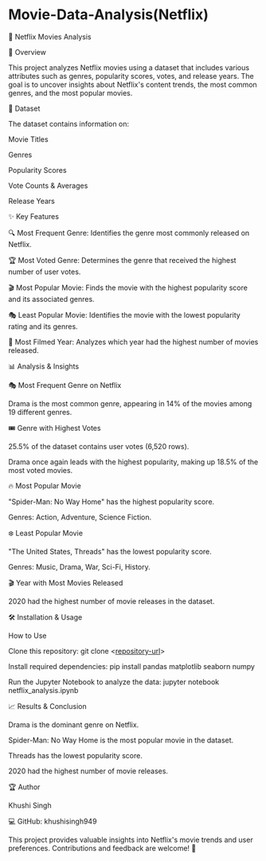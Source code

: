 # Movie-Data-Analysis(Netflix)

📌 Netflix Movies Analysis


📖 Overview

This project analyzes Netflix movies using a dataset that includes various attributes such as genres, popularity scores, votes, and release years. The goal is to uncover insights about Netflix's content trends, the most common genres, and the most popular movies.


📂 Dataset

The dataset contains information on:

Movie Titles

Genres

Popularity Scores

Vote Counts & Averages

Release Years


✨ Key Features

🔍 Most Frequent Genre: Identifies the genre most commonly released on Netflix.

🏆 Most Voted Genre: Determines the genre that received the highest number of user votes.

🎬 Most Popular Movie: Finds the movie with the highest popularity score and its associated genres.

🎭 Least Popular Movie: Identifies the movie with the lowest popularity rating and its genres.

📅 Most Filmed Year: Analyzes which year had the highest number of movies released.


📊 Analysis & Insights

🎭 Most Frequent Genre on Netflix

Drama is the most common genre, appearing in 14% of the movies among 19 different genres.

🎟️ Genre with Highest Votes

25.5% of the dataset contains user votes (6,520 rows).

Drama once again leads with the highest popularity, making up 18.5% of the most voted movies.

🔥 Most Popular Movie

"Spider-Man: No Way Home" has the highest popularity score.

Genres: Action, Adventure, Science Fiction.

❄️ Least Popular Movie

"The United States, Threads" has the lowest popularity score.

Genres: Music, Drama, War, Sci-Fi, History.

🎬 Year with Most Movies Released

2020 had the highest number of movie releases in the dataset.

🛠️ Installation & Usage


How to Use

Clone this repository:
git clone <[repository-url](https://github.com/khushisingh949/zomato-data-analysis-.git)>

Install required dependencies:
pip install pandas matplotlib seaborn numpy

Run the Jupyter Notebook to analyze the data:
jupyter notebook netflix_analysis.ipynb


📈 Results & Conclusion

Drama is the dominant genre on Netflix.

Spider-Man: No Way Home is the most popular movie in the dataset.

Threads has the lowest popularity score.

2020 had the highest number of movie releases.

🏆 Author

Khushi Singh 

💻 GitHub: khushisingh949

This project provides valuable insights into Netflix's movie trends and user preferences. Contributions and feedback are welcome! 🚀

